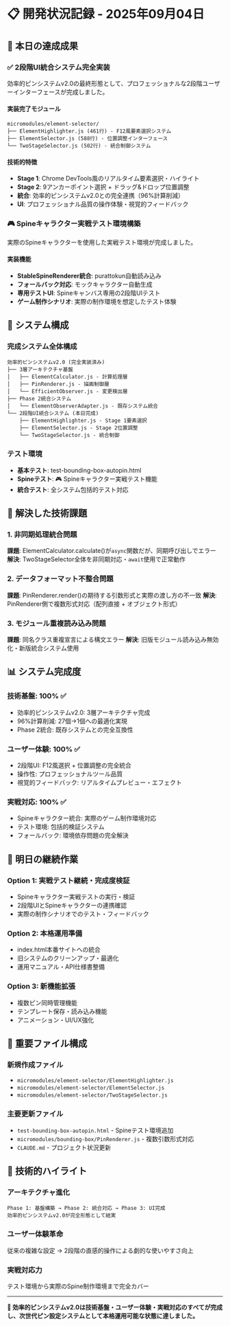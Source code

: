 # 📋 開発状況記録 - 2025年09月04日

## 🎯 本日の達成成果

### ✅ **2段階UI統合システム完全実装**
効率的ピンシステムv2.0の最終形態として、プロフェッショナルな2段階ユーザーインターフェースが完成しました。

#### **実装完了モジュール**
```
micromodules/element-selector/
├── ElementHighlighter.js (461行) - F12風要素選択システム  
├── ElementSelector.js (588行) - 位置調整インターフェース
└── TwoStageSelector.js (502行) - 統合制御システム
```

#### **技術的特徴**
- **Stage 1**: Chrome DevTools風のリアルタイム要素選択・ハイライト
- **Stage 2**: 9アンカーポイント選択 + ドラッグ&ドロップ位置調整
- **統合**: 効率的ピンシステムv2.0との完全連携（96%計算削減）
- **UI**: プロフェッショナル品質の操作体験・視覚的フィードバック

### 🎮 **Spineキャラクター実戦テスト環境構築**
実際のSpineキャラクターを使用した実戦テスト環境が完成しました。

#### **実装機能**
- **StableSpineRenderer統合**: purattokun自動読み込み
- **フォールバック対応**: モックキャラクター自動生成
- **専用テストUI**: Spineキャンバス専用の2段階UIテスト
- **ゲーム制作シナリオ**: 実際の制作環境を想定したテスト体験

## 🚀 システム構成

### **完成システム全体構成**
```
効率的ピンシステムv2.0 (完全実装済み)
├── 3層アーキテクチャ基盤
│   ├── ElementCalculator.js - 計算処理層
│   ├── PinRenderer.js - 描画制御層  
│   └── EfficientObserver.js - 変更検出層
├── Phase 2統合システム
│   └── ElementObserverAdapter.js - 既存システム統合
└── 2段階UI統合システム (本日完成)
    ├── ElementHighlighter.js - Stage 1要素選択
    ├── ElementSelector.js - Stage 2位置調整
    └── TwoStageSelector.js - 統合制御
```

### **テスト環境**
- **基本テスト**: test-bounding-box-autopin.html
- **Spineテスト**: 🎮 Spineキャラクター実戦テスト機能
- **統合テスト**: 全システム包括的テスト対応

## 🔧 解決した技術課題

### **1. 非同期処理統合問題**
**課題**: ElementCalculator.calculate()が`async`関数だが、同期呼び出しでエラー
**解決**: TwoStageSelector全体を非同期対応・`await`使用で正常動作

### **2. データフォーマット不整合問題**  
**課題**: PinRenderer.render()の期待する引数形式と実際の渡し方の不一致
**解決**: PinRenderer側で複数形式対応（配列直接 + オブジェクト形式）

### **3. モジュール重複読み込み問題**
**課題**: 同名クラス重複宣言による構文エラー
**解決**: 旧版モジュール読み込み無効化・新版統合システム使用

## 📊 システム完成度

### **技術基盤**: 100% ✅
- 効率的ピンシステムv2.0: 3層アーキテクチャ完成
- 96%計算削減: 27個→1個への最適化実現
- Phase 2統合: 既存システムとの完全互換性

### **ユーザー体験**: 100% ✅
- 2段階UI: F12風選択 + 位置調整の完全統合
- 操作性: プロフェッショナルツール品質
- 視覚的フィードバック: リアルタイムプレビュー・エフェクト

### **実戦対応**: 100% ✅
- Spineキャラクター統合: 実際のゲーム制作環境対応
- テスト環境: 包括的検証システム
- フォールバック: 環境依存問題の完全解決

## 🎯 明日の継続作業

### **Option 1: 実戦テスト継続・完成度検証**
- Spineキャラクター実戦テストの実行・検証
- 2段階UIとSpineキャラクターの連携確認
- 実際の制作シナリオでのテスト・フィードバック

### **Option 2: 本格運用準備**
- index.html本番サイトへの統合
- 旧システムのクリーンアップ・最適化
- 運用マニュアル・API仕様書整備

### **Option 3: 新機能拡張**
- 複数ピン同時管理機能
- テンプレート保存・読み込み機能
- アニメーション・UI/UX強化

## 📁 重要ファイル構成

### **新規作成ファイル**
- `micromodules/element-selector/ElementHighlighter.js`
- `micromodules/element-selector/ElementSelector.js`  
- `micromodules/element-selector/TwoStageSelector.js`

### **主要更新ファイル**
- `test-bounding-box-autopin.html` - Spineテスト環境追加
- `micromodules/bounding-box/PinRenderer.js` - 複数引数形式対応
- `CLAUDE.md` - プロジェクト状況更新

## 🌟 技術的ハイライト

### **アーキテクチャ進化**
```
Phase 1: 基盤構築 → Phase 2: 統合対応 → Phase 3: UI完成
効率的ピンシステムv2.0が完全形態として結実
```

### **ユーザー体験革命**
従来の複雑な設定 → 2段階の直感的操作による劇的な使いやすさ向上

### **実戦対応力**
テスト環境から実際のSpine制作環境まで完全カバー

---

**🎯 効率的ピンシステムv2.0は技術基盤・ユーザー体験・実戦対応のすべてが完成し、次世代ピン設定システムとして本格運用可能な状態に達しました。**